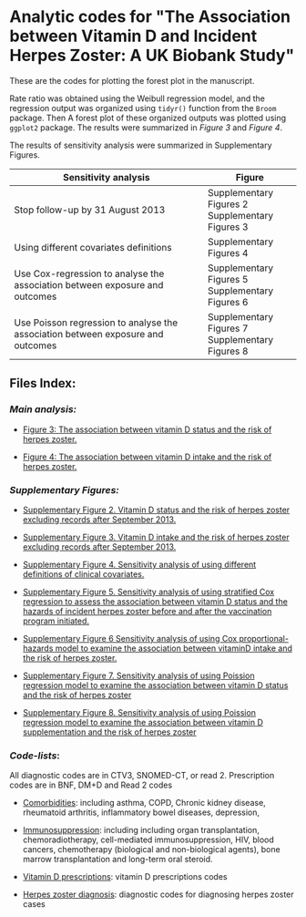 # Analytic codes for "The Association between Vitamin D and Incident Herpes Zoster: A UK Biobank Study"

These are the codes for plotting the forest plot in the manuscript.

Rate ratio was obtained using the Weibull regression model, and the regression output was organized using `tidyr()` function from the `Broom` package. Then A forest plot of these organized outputs was plotted using `ggplot2` package. The results were summarized in *Figure 3* and *Figure 4*.

The results of sensitivity analysis were summarized in Supplementary Figures.

| **Sensitivity analysis**                                     | Figure                                               |
| ------------------------------------------------------------ | ---------------------------------------------------- |
| Stop follow-up by 31 August 2013                             | Supplementary Figures 2<br />Supplementary Figures 3 |
| Using different covariates definitions                       | Supplementary Figures 4                              |
| Use Cox-regression to analyse the association  between exposure and outcomes | Supplementary Figures 5<br />Supplementary Figures 6 |
| Use Poisson regression to analyse the  association between exposure and outcomes | Supplementary Figures 7<br />Supplementary Figures 8 |



## Files Index:

### *Main analysis:*

-   [Figure 3: The association between vitamin D status and the risk of herpes zoster.](https://github.com/liang-yu12/ukb_vd_hz_publish/blob/main/Figure_3_vd_hz_weibull.R)

-   [Figure 4: The association between vitamin D intake and the risk of herpes zoster.](https://github.com/liang-yu12/ukb_vd_hz_publish/blob/main/Figure_4_supdrug_hz_weibull.R)

### *Supplementary Figures:*

-   [Supplementary Figure 2. Vitamin D status and the risk of herpes zoster excluding records after September 2013.](https://github.com/liang-yu12/ukb_vd_hz_publish/blob/main/Supplementary_Fig2_novaccine_vdhz_weibull.R)

-   [Supplementary Figure 3. Vitamin D intake and the risk of herpes zoster excluding records after September 2013.](https://github.com/liang-yu12/ukb_vd_hz_publish/blob/main/Supplementary_Fig3_novaccine_supdrug_hz_weibull.R)

-   [Supplementary Figure 4. Sensitivity analysis of using different definitions of clinical covariates.](https://github.com/liang-yu12/ukb_vd_hz_publish/blob/main/Supplementary_Fig4_defcov_vd_hz_weibull.R)

-   [Supplementary Figure 5. Sensitivity analysis of using stratified Cox regression to assess the association between vitamin D status and the hazards of incident herpes zoster before and after the vaccination program initiated.](https://github.com/liang-yu12/ukb_vd_hz_publish/blob/main/Supplementary_Fig5_vd_hz_cox.R)

-   [Supplementary Figure 6 Sensitivity analysis of using Cox proportional-hazards model to examine the association between vitaminD intake and the risk of herpes zoster.](https://github.com/liang-yu12/ukb_vd_hz_publish/blob/main/Supplementary_Fig6_supdrug_hz_cox.R)

-   [Supplementary Figure 7. Sensitivity analysis of using Poission regression model to examine the association between vitamin D status and the risk of herpes zoster](https://github.com/liang-yu12/ukb_vd_hz_publish/blob/main/Supplementary_Fig7_vd_hz_poisson.R)

-   [Supplementary Figure 8. Sensitivity analysis of using Poission regression model to examine the association between vitamin D supplementation and the risk of herpes zoster](https://github.com/liang-yu12/ukb_vd_hz_publish/blob/main/Supplementary_Fig8_supdrug_hz_poisson.R)

### *Code-lists*:
All diagnostic codes are in CTV3, SNOMED-CT, or read 2. Prescription codes are in BNF, DM+D and Read 2 codes

-   [Comorbidities](https://github.com/liang-yu12/ukb_vd_hz_publish/tree/main/code_lists/covariates_comorbidities): including asthma, COPD, Chronic kidney disease, rheumatoid arthritis, inflammatory bowel diseases, depression, 

-   [Immunosuppression](https://github.com/liang-yu12/ukb_vd_hz_publish/tree/main/code_lists/covariates_immunosuppression): including including organ transplantation, chemoradiotherapy, cell-mediated immunosuppression, HIV, blood cancers, chemotherapy (biological and non-biological agents), bone marrow transplantation and long-term oral steroid. 

-   [Vitamin D prescriptions](https://github.com/liang-yu12/ukb_vd_hz_publish/tree/main/code_lists/exposure_vitd_drug): vitamin D prescriptions codes

-   [Herpes zoster diagnosis](https://github.com/liang-yu12/ukb_vd_hz_publish/tree/main/code_lists/outcome_hz): diagnostic codes for diagnosing herpes zoster cases

